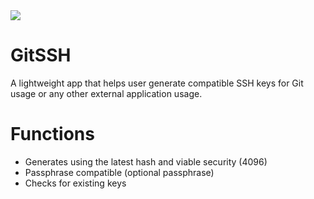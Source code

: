 <a href="https://github.com/Deepzai/GitSSH">
  <img src="https://img.shields.io/badge/release-v0.0.1-brightgreen.svg">
</a>

# GitSSH

A lightweight app that helps user generate compatible SSH keys for Git usage or any other external application usage.

# Functions
- Generates using the latest hash and viable security (4096)
- Passphrase compatible (optional passphrase)
- Checks for existing keys